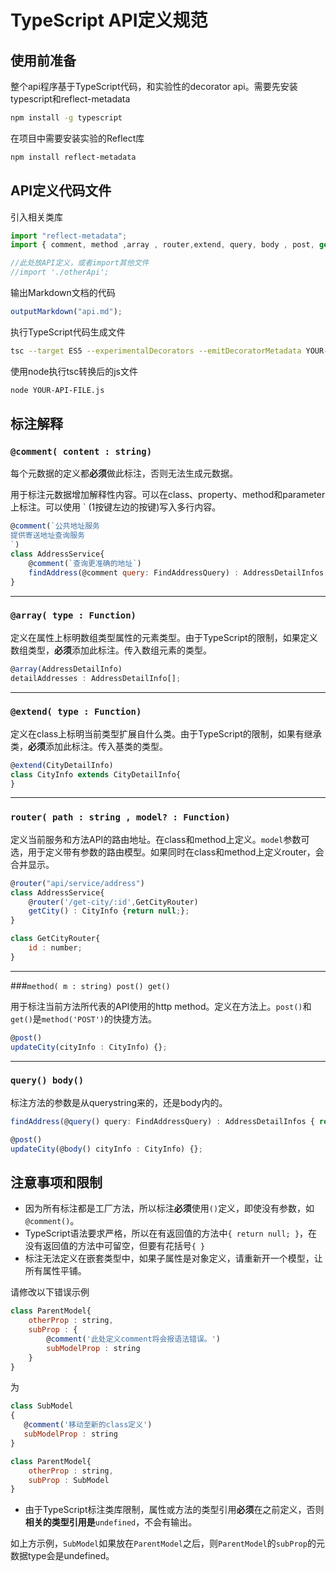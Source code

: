 # TypeScript API定义规范

## 使用前准备

整个api程序基于TypeScript代码，和实验性的decorator api。需要先安装typescript和reflect-metadata

```bash
npm install -g typescript
```
在项目中需要安装实验的Reflect库

```bash
npm install reflect-metadata
```

## API定义代码文件

引入相关类库

```javascript
import "reflect-metadata";
import { comment, method ,array , router,extend, query, body , post, get , outputMarkdown } from './meta-annotations';

//此处放API定义，或者import其他文件
//import './otherApi';
```

输出Markdown文档的代码

```javascript
outputMarkdown("api.md");
```

执行TypeScript代码生成文件

```bash
tsc --target ES5 --experimentalDecorators --emitDecoratorMetadata YOUR-API-FILE.ts
```

使用node执行tsc转换后的js文件

```bash
node YOUR-API-FILE.js
```

## 标注解释

### `@comment( content : string)`

每个元数据的定义都**必须**做此标注，否则无法生成元数据。

用于标注元数据增加解释性内容。可以在class、property、method和parameter上标注。可以使用 ` (1按键左边的按键)写入多行内容。

```javascript
@comment(`公共地址服务
提供寄送地址查询服务
`)
class AddressService{
    @comment(`查询更准确的地址`)
    findAddress(@comment query: FindAddressQuery) : AddressDetailInfos { return null;};
}
```
---
### `@array( type : Function)`

定义在属性上标明数组类型属性的元素类型。由于TypeScript的限制，如果定义数组类型，**必须**添加此标注。传入数组元素的类型。

```javascript
@array(AddressDetailInfo)
detailAddresses : AddressDetailInfo[];
```

---
### `@extend( type : Function)`
定义在class上标明当前类型扩展自什么类。由于TypeScript的限制，如果有继承类，**必须**添加此标注。传入基类的类型。

```javascript
@extend(CityDetailInfo)
class CityInfo extends CityDetailInfo{
}
```

---
### `router( path : string , model? : Function)`

定义当前服务和方法API的路由地址。在class和method上定义。`model`参数可选，用于定义带有参数的路由模型。如果同时在class和method上定义router，会合并显示。

```javascript
@router("api/service/address")
class AddressService{
    @router('/get-city/:id',GetCityRouter)
    getCity() : CityInfo {return null;};
}

class GetCityRouter{
    id : number;
}
```
---
###`method( m : string) post() get()`

用于标注当前方法所代表的API使用的http method。定义在方法上。`post()`和`get()`是`method('POST')`的快捷方法。

```javascript
@post()
updateCity(cityInfo : CityInfo) {};
```
---

### `query() body()`

标注方法的参数是从querystring来的，还是body内的。

```javascript
findAddress(@query() query: FindAddressQuery) : AddressDetailInfos { return null;};

@post()
updateCity(@body() cityInfo : CityInfo) {};
```


## 注意事项和限制
- 因为所有标注都是工厂方法，所以标注**必须**使用`()`定义，即使没有参数，如`@comment()`。
- TypeScript语法要求严格，所以在有返回值的方法中`{ return null; }`，在没有返回值的方法中可留空，但要有花括号`{ }`
- 标注无法定义在嵌套类型中，如果子属性是对象定义，请重新开一个模型，让所有属性平铺。

请修改以下错误示例

```javascript
class ParentModel{
    otherProp : string,
    subProp : {
        @comment('此处定义comment将会报语法错误。')
        subModelProp : string
    }
}
```

为

```javascript
class SubModel
{
   @comment('移动至新的class定义')
   subModelProp : string
}

class ParentModel{
    otherProp : string,
    subProp : SubModel
}
```

- 由于TypeScript标注类库限制，属性或方法的类型引用**必须**在之前定义，否则**相关的类型引用是**`undefined`，不会有输出。

如上方示例，`SubModel`如果放在`ParentModel`之后，则`ParentModel`的`subProp`的元数据type会是undefined。

